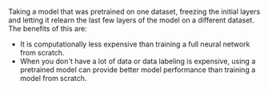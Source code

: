 Taking a model that was pretrained on one dataset, freezing the initial layers and letting it relearn the last few layers of the model on a different dataset.
The benefits of this are:
- It is computationally less expensive than training a full neural network from scratch.
- When you don't have a lot of data or data labeling is expensive, using a pretrained model can provide better model performance than training a model from scratch.